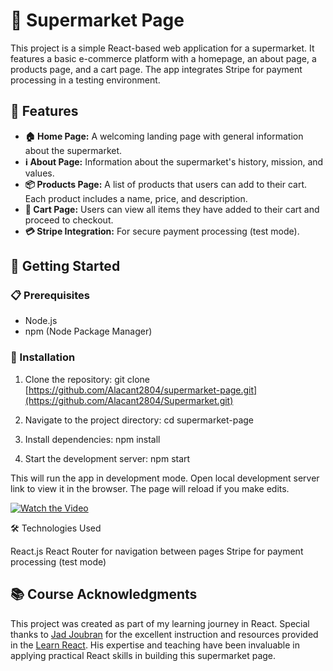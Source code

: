 # 🛒 Supermarket Page

This project is a simple React-based web application for a supermarket. It features a basic e-commerce platform with a homepage, an about page, a products page, and a cart page. The app integrates Stripe for payment processing in a testing environment.

## 🌟 Features

- **🏠 Home Page:** A welcoming landing page with general information about the supermarket.
- **ℹ️ About Page:** Information about the supermarket's history, mission, and values.
- **📦 Products Page:** A list of products that users can add to their cart. Each product includes a name, price, and description.
- **🛒 Cart Page:** Users can view all items they have added to their cart and proceed to checkout.
- **💳 Stripe Integration:** For secure payment processing (test mode).

## 🚀 Getting Started

### 📋 Prerequisites

- Node.js
- npm (Node Package Manager)

### 🔧 Installation

1. Clone the repository:
   git clone [https://github.com/Alacant2804/supermarket-page.git](https://github.com/Alacant2804/Supermarket.git)
   
2. Navigate to the project directory:
cd supermarket-page

3. Install dependencies:
npm install

4. Start the development server:
npm start

This will run the app in development mode. Open local development server link to view it in the browser. The page will reload if you make edits.

[![Watch the Video](![image](https://github.com/Alacant2804/Supermarket/assets/128549224/657e70ec-1742-4af5-8a2a-d1da4679da0d)
)](https://drive.google.com/file/d/1QmhgyF-RHnImnD0mAZuQREnQtoQJOsDf/view?usp=sharing)


🛠 Technologies Used

React.js
React Router for navigation between pages
Stripe for payment processing (test mode)

## 📚 Course Acknowledgments

This project was created as part of my learning journey in React. Special thanks to [Jad Joubran](https://jadjoubran.io/) for the excellent instruction and resources provided in the [Learn React](https://react-tutorial.app/app.html?id=327). His expertise and teaching have been invaluable in applying practical React skills in building this supermarket page.
